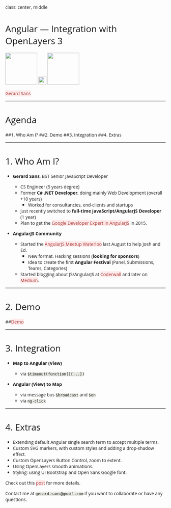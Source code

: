 class: center, middle

# Angular — Integration with OpenLayers 3
<img src="https://pbs.twimg.com/profile_images/2149314222/square_400x400.png" height="100"> <img src="http://cdn1.iconfinder.com/data/icons/musthave/256/Add.png" height="25"> <img src="https://avatars3.githubusercontent.com/u/240579?v=3&s=400" height="100">

[Gerard Sans](https://twitter.com/gerardsans)

---

# Agenda

##1. Who Am I?
##2. Demo
##3. Integration
##4. Extras

---

# 1. Who Am I?

- **Gerard Sans**, BST Senior JavaScript Developer

  - CS Engineer (5 years degree) 
  - Former **C# .NET Developer**, doing mainly Web Development (overall +10 years) 
    - Worked for consultancies, end-clients and startups
  - Just recently switched to **full-time JavaScript/AngularJS Developer** (1 year)
  - Plan to get the [Google Developer Expert in AngularJS](https://developers.google.com/experts/all/technology/angular-js) in 2015.

- **AngularJS Community**
  - Started the [AngularJS Meetup Waterloo](https://www.facebook.com/angularjswaterloo) last August to help Josh and Ed.
    - New format. Hacking sessions (**looking for sponsors**)
    - Idea to create the first **Angular Festival** (Panel, Submissions, Teams, Categories)
  - Started blogging about JS/AngularJS at [Coderwall](https://coderwall.com/p/u/gsans) and later on [Medium](https://medium.com/@gerard.sans).

---

# 2. Demo

##[Demo](http://embed.plnkr.co/u6IR40otaEXiUeJYp9BX/preview)

---

# 3. Integration

- **Map to Angular (View)**
  - via `$timeout(function(){...})`

- **Angular (View) to Map**
  - via message bus `$broadcast` and `$on`
  - via `ng-click`

---

# 4. Extras

- Extending default Angular single search term to accept multiple terms.
- Custom SVG markers, with custom styles and adding a drop-shadow effect.
- Custom OpenLayers Button Control, zoom to extent.
- Using OpenLayers smooth animations.
- Styling: using UI Bootstrap and Open Sans Google font.

Check out this [post](https://medium.com/angularjs-meetup-south-london/angular-integration-with-openlayers-3-5a6e8d29e635) for more details.

Contact me at `gerard.sans@gmail.com` if you want to collaborate or have any questions.

<style type="text/css">
  @import url(http://fonts.googleapis.com/css?family=Yanone+Kaffeesatz);
  @import url(http://fonts.googleapis.com/css?family=Open+Sans:400,600);
  @import url(http://fonts.googleapis.com/css?family=Ubuntu+Mono:400,700,400italic);
  
  body { font-family: 'Open Sans'; }
  h1, h2, h3 {
    font-family: 'Open Sans';
    font-weight: normal; 
  }
  code {
    -moz-border-radius: 5px;
    -web-border-radius: 5px;
    background: #e7e8e2;
    border-radius: 5px;
  }
  .remark-code, .remark-inline-code { font-family: 'Ubuntu Mono'; }
  .remark-code-line-highlighted     { background-color: #373832; }
  
  a, a > code {
    color: #a33;
    background: #ffeaea;
    text-decoration: none;
  }
</style>
